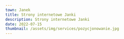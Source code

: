 ```yaml
---
town: Janek
title: Strony internetowe Janki
description: Strony internetowe Janki
date: 2022-07-15
thumbnail: /assets/img/services/pozycjonowanie.jpg
---
```



